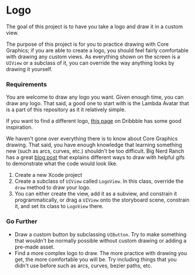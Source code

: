 # Logo

The goal of this project is to have you take a logo and draw it in a custom view.

The purpose of this project is for you to practice drawing with Core Graphics; if you are able to create a logo, you should feel fairly comfortable with drawing any custom views. As everything shown on the screen is a `UIView` or a subclass of it, you can override the way anything looks by drawing it yourself.

### Requirements

You are welcome to draw any logo you want. Given enough time, you can draw any logo. That said, a good one to start with is the Lambda Avatar that is a part of this repository as it it relatively simple.

If you want to find a different logo, [this page](https://dribbble.com/search?q=logo) on Dribbble has some good inspiration. 

We haven't gone over everything there is to know about Core Graphics drawing. That said, you have enough knowledge that learning something new (such as arcs, curves, etc.) shouldn't be too difficult. Big Nerd Ranch has a great [blog post](https://www.bignerdranch.com/blog/core-graphics-part-4-a-path-a-path/) that explains different ways to draw with helpful gifs to demonstrate what the code would look like. 

1. Create a new Xcode project
2. Create a subclass of `UIView` called `LogoView`. In this class, override the `draw` method to draw your logo.
3. You can either create the view, add it as a subview, and constrain it programmatically, or drag a `UIView` onto the storyboard scene, constrain it, and set its class to `LogoView` there. 

### Go Further

- Draw a custom button by subclassing `UIButton`. Try to make something that wouldn't be normally possible without custom drawing or adding a pre-made asset.
- Find a more complex logo to draw. The more practice with drawing you get, the more comfortable you will be. Try including things that you didn't use before such as arcs, curves, bezier paths, etc.
